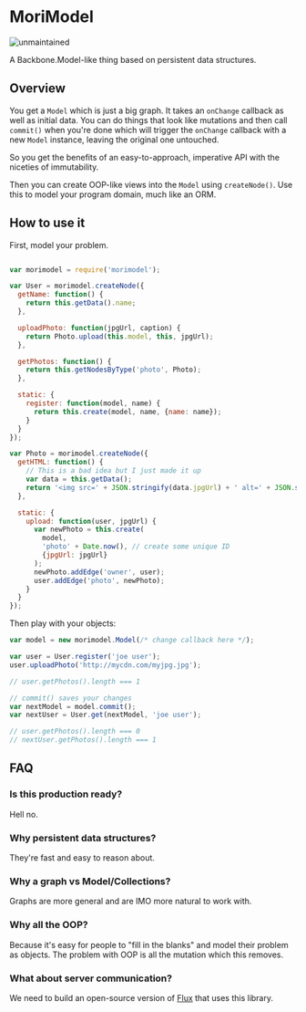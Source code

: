# MoriModel

![unmaintained](http://img.shields.io/badge/status-unmaintained-red.png)

A Backbone.Model-like thing based on persistent data structures.

## Overview

You get a `Model` which is just a big graph. It takes an `onChange` callback
as well as initial data. You can do things that look like mutations and then
call `commit()` when you're done which will trigger the `onChange` callback
with a new `Model` instance, leaving the original one untouched.

So you get the benefits of an easy-to-approach, imperative API with the
niceties of immutability.

Then you can create OOP-like views into the `Model` using `createNode()`.
Use this to model your program domain, much like an ORM.

## How to use it

First, model your problem.

```javascript

var morimodel = require('morimodel');

var User = morimodel.createNode({
  getName: function() {
    return this.getData().name;
  },

  uploadPhoto: function(jpgUrl, caption) {
    return Photo.upload(this.model, this, jpgUrl);
  },

  getPhotos: function() {
    return this.getNodesByType('photo', Photo);
  },

  static: {
    register: function(model, name) {
      return this.create(model, name, {name: name});
    }
  }
});

var Photo = morimodel.createNode({
  getHTML: function() {
    // This is a bad idea but I just made it up
    var data = this.getData();
    return '<img src=' + JSON.stringify(data.jpgUrl) + ' alt=' + JSON.stringify(data.caption) + ' />';
  },

  static: {
    upload: function(user, jpgUrl) {
      var newPhoto = this.create(
        model,
        'photo' + Date.now(), // create some unique ID
        {jpgUrl: jpgUrl}
      );
      newPhoto.addEdge('owner', user);
      user.addEdge('photo', newPhoto);
    }
  }
});
```

Then play with your objects:

```javascript
var model = new morimodel.Model(/* change callback here */);

var user = User.register('joe user');
user.uploadPhoto('http://mycdn.com/myjpg.jpg');

// user.getPhotos().length === 1

// commit() saves your changes
var nextModel = model.commit();
var nextUser = User.get(nextModel, 'joe user');

// user.getPhotos().length === 0
// nextUser.getPhotos().length === 1
```

## FAQ

### Is this production ready?

Hell no.

### Why persistent data structures?

They're fast and easy to reason about.

### Why a graph vs Model/Collections?

Graphs are more general and are IMO more natural to work with.

### Why all the OOP?

Because it's easy for people to "fill in the blanks" and model their problem
as objects. The problem with OOP is all the mutation which this removes.

### What about server communication?

We need to build an open-source version of [Flux](https://github.com/cascadiajs/2013.cascadiajs.com/blob/master/proposals/a-better-way-to-structure-clientside-apps_jingc.md)
that uses this library.
